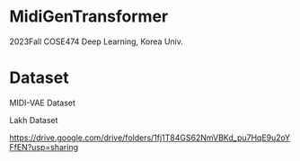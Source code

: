 # MidiGenTransformer
2023Fall COSE474 Deep Learning, Korea Univ.

# Dataset
MIDI-VAE Dataset

Lakh Dataset


https://drive.google.com/drive/folders/1fj1T84GS62NmVBKd_pu7HqE9u2oYFfEN?usp=sharing

